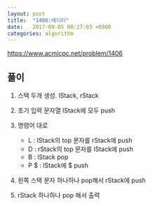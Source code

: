 ```yaml
---
layout: post
title:  "1406:에디터"
date:   2017-09-05 00:27:03 +0900
categories: algorithm
---
```



<https://www.acmicpc.net/problem/1406>

## 풀이


1. 스택 두개 생성. lStack, rStack

2. 초기 입력 문자열 lStack에 모두 push 

3. 명령어 대로
	* L : lStack의 top 문자를 rStack에 push 
	* D : rStack의 top 문자를 lStack에 push
	* B : lStack pop
	* P $ : lStack에 $ push

4. 왼쪽 스택 문자 하나하나 pop해서 rStack에 push

5. rStack 하나하나 pop 해서 출력
